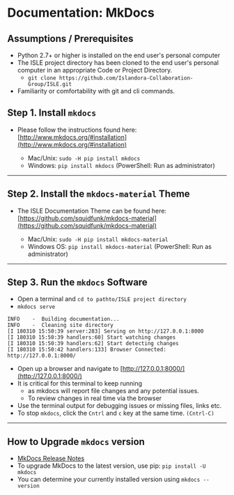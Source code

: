 # Documentation: MkDocs

## Assumptions / Prerequisites

* Python 2.7+ or higher is installed on the end user's personal computer
* The ISLE project directory has been cloned to the end user's personal computer in an appropriate Code or Project Directory.
   * `git clone https://github.com/Islandora-Collaboration-Group/ISLE.git`
* Familiarity or comfortability with git and cli commands.

## Step 1. Install `mkdocs`

* Please follow the instructions found here: [http://www.mkdocs.org/#installation](http://www.mkdocs.org/#installation)

	* Mac/Unix: `sudo -H pip install mkdocs`
	* Windows: `pip install mkdocs` (PowerShell: Run as administrator)

---

## Step 2. Install the `mkdocs-material` Theme

* The ISLE Documentation Theme can be found here: [https://github.com/squidfunk/mkdocs-material](https://github.com/squidfunk/mkdocs-material)

	* Mac/Unix: `sudo -H pip install mkdocs-material`
	* Windows OS: `pip install mkdocs-material` (PowerShell: Run as administrator)

---

## Step 3. Run the `mkdocs` Software

* Open a terminal and `cd to pathto/ISLE project directory`
* `mkdocs serve`

```
INFO    -  Building documentation...
INFO    -  Cleaning site directory
[I 180310 15:50:39 server:283] Serving on http://127.0.0.1:8000
[I 180310 15:50:39 handlers:60] Start watching changes
[I 180310 15:50:39 handlers:62] Start detecting changes
[I 180310 15:50:42 handlers:133] Browser Connected: http://127.0.0.1:8000/
```

* Open up a browser and navigate to [http://127.0.0.1:8000/](http://127.0.0.1:8000/)
* It is critical for this terminal to keep running
    * as mkdocs will report file changes and any potential issues.
    * To review changes in real time via the browser
* Use the terminal output for debugging issues or missing files, links etc.
* To stop `mkdocs`, click the `Cntrl` and `c` key at the same time. `(Cntrl-C)`

---

## How to Upgrade `mkdocs` version

* [MkDocs Release Notes](https://www.mkdocs.org/about/release-notes/#release-notes)
* To upgrade MkDocs to the latest version, use pip:
  `pip install -U mkdocs`
* You can determine your currently installed version using
  `mkdocs --version`
